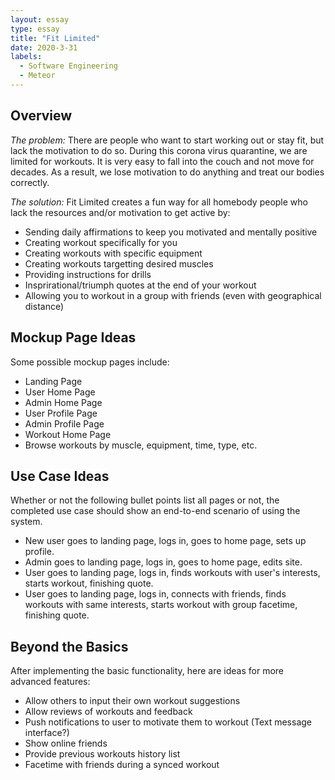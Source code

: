 ```yaml
---
layout: essay
type: essay
title: "Fit Limited"
date: 2020-3-31
labels:
  - Software Engineering
  - Meteor
---
```


## Overview 
*The problem:* There are people who want to start working out or stay fit, but lack the motivation to do so.  During this corona virus quarantine, we are limited for workouts.  It is very easy to fall into the couch and not move for decades.  As a result, we lose motivation to do anything and treat our bodies correctly.  

*The solution:* Fit Limited creates a fun way for all homebody people who lack the resources and/or motivation to get active by: 

* Sending daily affirmations to keep you motivated and mentally positive
* Creating workout specifically for you
* Creating workouts with specific equipment
* Creating workouts targetting desired muscles
* Providing instructions for drills
* Insprirational/triumph quotes at the end of your workout
* Allowing you to workout in a group with friends (even with geographical distance)

## Mockup Page Ideas 
Some possible mockup pages include: 

* Landing Page
* User Home Page
* Admin Home Page
* User Profile Page
* Admin Profile Page
* Workout Home Page
* Browse workouts by muscle, equipment, time, type, etc.

## Use Case Ideas 
Whether or not the following bullet points list all pages or not, the completed use case should show an end-to-end scenario of using the system.

* New user goes to landing page, logs in, goes to home page, sets up profile.
* Admin goes to landing page, logs in, goes to home page, edits site.
* User goes to landing page, logs in, finds workouts with user's interests, starts workout, finishing quote.
* User goes to landing page, logs in, connects with friends, finds workouts with same interests, starts workout with group facetime, finishing quote. 

## Beyond the Basics 
After implementing the basic functionality, here are ideas for more advanced features:

* Allow others to input their own workout suggestions
* Allow reviews of workouts and feedback
* Push notifications to user to motivate them to workout (Text message interface?)
* Show online friends
* Provide previous workouts history list
* Facetime with friends during a synced workout


